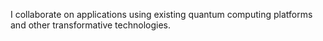 
I collaborate on applications using existing quantum computing platforms and other transformative technologies.
